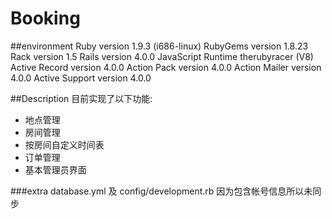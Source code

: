 Booking
=======

##environment
	Ruby version              1.9.3 (i686-linux)
	RubyGems version          1.8.23
	Rack version              1.5
	Rails version             4.0.0
	JavaScript Runtime        therubyracer (V8)
	Active Record version     4.0.0
	Action Pack version       4.0.0
	Action Mailer version     4.0.0
	Active Support version    4.0.0

##Description
目前实现了以下功能:

 * 地点管理
 * 房间管理
 * 按房间自定义时间表
 * 订单管理
 * 基本管理员界面

###extra
database.yml 及 config/development.rb 因为包含帐号信息所以未同步

